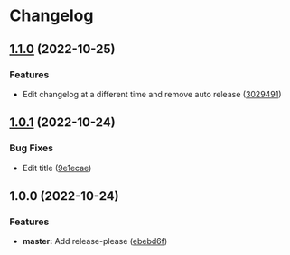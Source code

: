 # Changelog

## [1.1.0](https://github.com/apellerite/vue_intro/compare/v1.0.1...v1.1.0) (2022-10-25)


### Features

* Edit changelog at a different time and remove auto release ([3029491](https://github.com/apellerite/vue_intro/commit/3029491ca229b2e5c7966ccf75d2f93a50a7763a))

## [1.0.1](https://github.com/apellerite/vue_intro/compare/v1.0.0...v1.0.1) (2022-10-24)


### Bug Fixes

* Edit title ([9e1ecae](https://github.com/apellerite/vue_intro/commit/9e1ecae8bf8e03a1bdff0ce3551621dd16b4a19b))

## 1.0.0 (2022-10-24)


### Features

* **master:** Add release-please ([ebebd6f](https://github.com/apellerite/vue_intro/commit/ebebd6f0d3d2f8f192826556b95e7da3fbd6f3e0))

